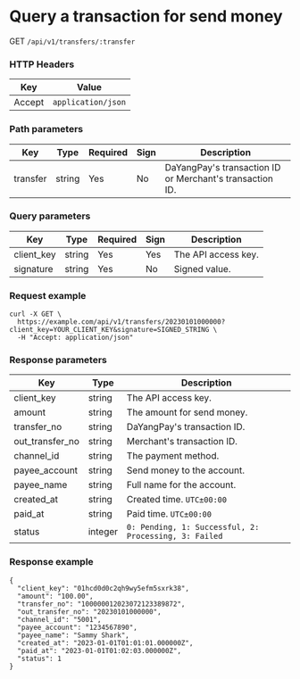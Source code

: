 # Query a transaction for send money

GET `/api/v1/transfers/:transfer`

### HTTP Headers <Badge type="tip" text="Header" vertical="top" />

| Key    | Value              |       
|--------|--------------------|
| Accept | `application/json` | 

### Path parameters <Badge type="tip" text="Path" vertical="top" />

| Key      | Type   | Required | Sign | Description                                              |                  
|----------|--------|----------|------|----------------------------------------------------------|
| transfer | string | Yes      | No   | DaYangPay's transaction ID or Merchant's transaction ID. |

### Query parameters <Badge type="tip" text="Query" vertical="top" />

| Key        | Type   | Required | Sign | Description         |                  
|------------|--------|----------|------|---------------------|
| client_key | string | Yes      | Yes  | The API access key. |
| signature  | string | Yes      | No   | Signed value.       |

### Request example

```shell
curl -X GET \
  https://example.com/api/v1/transfers/20230101000000?client_key=YOUR_CLIENT_KEY&signature=SIGNED_STRING \
  -H "Accept: application/json"
```

### Response parameters
| Key             | Type    | Description                                           | 
|-----------------|---------|-------------------------------------------------------|
| client_key      | string  | The API access key.                                   |
| amount          | string  | The amount for send money.                            |
| transfer_no     | string  | DaYangPay's transaction ID.                           |
| out_transfer_no | string  | Merchant's transaction ID.                            |
| channel_id      | string  | The payment method.                                   |
| payee_account   | string  | Send money to the account.                            |
| payee_name      | string  | Full name for the account.                            |
| created_at      | string  | Created time. `UTC±00:00`                             |
| paid_at         | string  | Paid time. `UTC±00:00`                                |
| status          | integer | `0: Pending, 1: Successful, 2: Processing, 3: Failed` |

### Response example

```json{11}
{
  "client_key": "01hcd0d0c2qh9wy5efm5sxrk38",
  "amount": "100.00",
  "transfer_no": "100000012023072123389872",
  "out_transfer_no": "20230101000000",
  "channel_id": "5001",
  "payee_account": "1234567890",
  "payee_name": "Sammy Shark",
  "created_at": "2023-01-01T01:01:01.000000Z",
  "paid_at": "2023-01-01T01:02:03.000000Z",
  "status": 1
}
```

